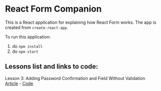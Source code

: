 # React Form Companion

This is a React application for explaining how React Form works. The app is created from `create-react-app`.

To run this application:
1. do `npm install`
2. do `npm start`

## Lessons list and links to code:

Lesson 3: Adding Password Confirmation and Field Without Validation [Article](https://sebhastian.com/react-form-password-confirm-novalidation) - [Code](https://github.com/nathansebhastian/react-form-companion/tree/03-password-confirm-novalidate-textarea)

